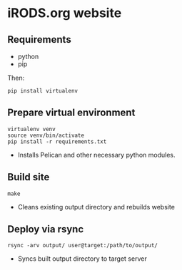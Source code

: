 # iRODS.org website

## Requirements
- python
- pip

Then:

```pip install virtualenv```

## Prepare virtual environment
```
virtualenv venv
source venv/bin/activate
pip install -r requirements.txt
```

- Installs Pelican and other necessary python modules.

## Build site
```
make
```

- Cleans existing output directory and rebuilds website

## Deploy via rsync
```
rsync -arv output/ user@target:/path/to/output/
```

- Syncs built output directory to target server
